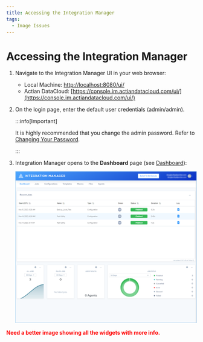 ```yaml
---
title: Accessing the Integration Manager
tags:
  - Image Issues
---
```


# Accessing the Integration Manager

1. Navigate to the Integration Manager UI in your web browser:
   * Local Machine: [http://localhost:8080/ui/](http://localhost:8080/ui/)
   * Actian DataCloud: [https://console.im.actiandatacloud.com/ui/](https://console.im.actiandatacloud.com/ui/)
2. On the login page, enter the default user credentials (admin/admin).
     
   :::info[Important]

      It is highly recommended that you change the admin password. Refer to [Changing Your Password](./editing-your-profile#changing-your-password).

   :::

3. Integration Manager opens to the **Dashboard** page (see [Dashboard](./dashboard)):

   ![Dashboard](/img/Dashboard.png)

**<font color="red">Need a better image showing all the widgets with more info.</font>**


